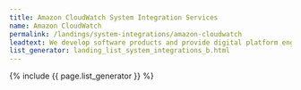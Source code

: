 ```yaml
---
title: Amazon CloudWatch System Integration Services
name: Amazon CloudWatch
permalink: /landings/system-integrations/amazon-cloudwatch
leadtext: We develop software products and provide digital platform engineering services in across Australia, New Zeland and Asia
list_generator: landing_list_system_integrations_b.html
---
```

{% include {{ page.list_generator }} %}